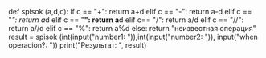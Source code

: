 def spisok (a,d,c):
    if c == "+":
        return a+d
    elif c == "-":
        return a-d
    elif c == "*":
        return a*d
    elif c == "**":
        return a**d
    elif c== "/":
        return a/d
    elif c == "//":
        return a//d
    elif c == "%":
        return a%d
    else:
        return "неизвестная операция"
result =  spisok (int(input("number1: ")),int(input("number2: ")), input("when operacion?: "))
print("Результат: ", result)
